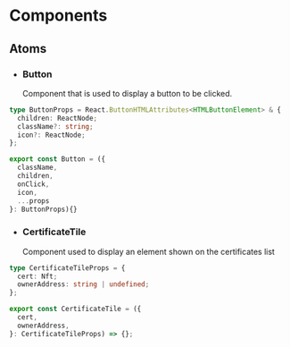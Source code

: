 # Components

## Atoms

- ### Button
  Component that is used to display a button to be clicked.

```ts
type ButtonProps = React.ButtonHTMLAttributes<HTMLButtonElement> & {
  children: ReactNode;
  className?: string;
  icon?: ReactNode;
};
```

```ts
export const Button = ({
  className,
  children,
  onClick,
  icon,
  ...props
}: ButtonProps){}
```

- ### CertificateTile
  Component used to display an element shown on the certificates list

```ts
type CertificateTileProps = {
  cert: Nft;
  ownerAddress: string | undefined;
};
```

```ts
export const CertificateTile = ({
  cert,
  ownerAddress,
}: CertificateTileProps) => {};
```
